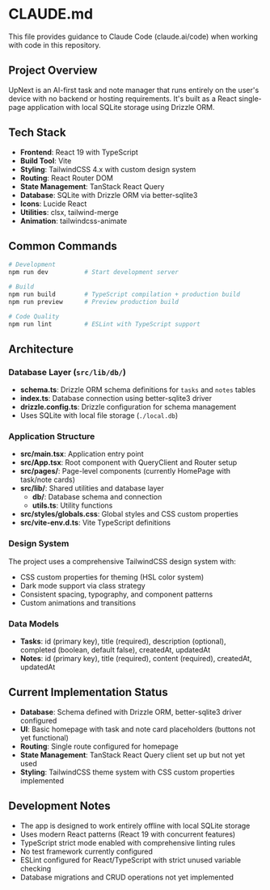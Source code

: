# CLAUDE.md

This file provides guidance to Claude Code (claude.ai/code) when working with code in this repository.

## Project Overview

UpNext is an AI-first task and note manager that runs entirely on the user's device with no backend or hosting requirements. It's built as a React single-page application with local SQLite storage using Drizzle ORM.

## Tech Stack

- **Frontend**: React 19 with TypeScript
- **Build Tool**: Vite
- **Styling**: TailwindCSS 4.x with custom design system
- **Routing**: React Router DOM
- **State Management**: TanStack React Query
- **Database**: SQLite with Drizzle ORM via better-sqlite3
- **Icons**: Lucide React
- **Utilities**: clsx, tailwind-merge
- **Animation**: tailwindcss-animate

## Common Commands

```bash
# Development
npm run dev          # Start development server

# Build
npm run build        # TypeScript compilation + production build
npm run preview      # Preview production build

# Code Quality
npm run lint         # ESLint with TypeScript support
```

## Architecture

### Database Layer (`src/lib/db/`)
- **schema.ts**: Drizzle ORM schema definitions for `tasks` and `notes` tables
- **index.ts**: Database connection using better-sqlite3 driver
- **drizzle.config.ts**: Drizzle configuration for schema management
- Uses SQLite with local file storage (`./local.db`)

### Application Structure
- **src/main.tsx**: Application entry point
- **src/App.tsx**: Root component with QueryClient and Router setup
- **src/pages/**: Page-level components (currently HomePage with task/note cards)
- **src/lib/**: Shared utilities and database layer
  - **db/**: Database schema and connection
  - **utils.ts**: Utility functions
- **src/styles/globals.css**: Global styles and CSS custom properties
- **src/vite-env.d.ts**: Vite TypeScript definitions

### Design System
The project uses a comprehensive TailwindCSS design system with:
- CSS custom properties for theming (HSL color system)
- Dark mode support via class strategy
- Consistent spacing, typography, and component patterns
- Custom animations and transitions

### Data Models
- **Tasks**: id (primary key), title (required), description (optional), completed (boolean, default false), createdAt, updatedAt
- **Notes**: id (primary key), title (required), content (required), createdAt, updatedAt

## Current Implementation Status

- **Database**: Schema defined with Drizzle ORM, better-sqlite3 driver configured
- **UI**: Basic homepage with task and note card placeholders (buttons not yet functional)
- **Routing**: Single route configured for homepage
- **State Management**: TanStack React Query client set up but not yet used
- **Styling**: TailwindCSS theme system with CSS custom properties implemented

## Development Notes

- The app is designed to work entirely offline with local SQLite storage
- Uses modern React patterns (React 19 with concurrent features)
- TypeScript strict mode enabled with comprehensive linting rules
- No test framework currently configured
- ESLint configured for React/TypeScript with strict unused variable checking
- Database migrations and CRUD operations not yet implemented